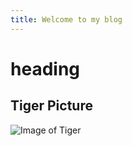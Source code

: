 ```yaml
---
title: Welcome to my blog
---
```


# heading
## Tiger Picture 

![Image of Tiger](https://upload.wikimedia.org/wikipedia/commons/thumb/b/b9/P.t.altaica_Tomak_Male.jpg/800px-P.t.altaica_Tomak_Male.jpg)
